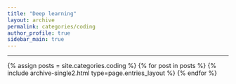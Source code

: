 ```yaml
---
title: "Deep learning"
layout: archive
permalink: categories/coding
author_profile: true
sidebar_main: true
---
```


<!-- 공백이 포함되어 있는 카테고리 이름의 경우 site.categories['a b c'] 이런식으로! -->

***

{% assign posts = site.categories.coding %}
{% for post in posts %} {% include archive-single2.html type=page.entries_layout %} {% endfor %}
